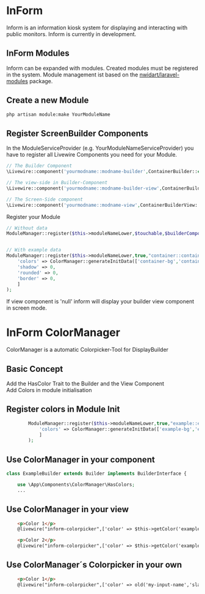 # InForm
Inform is an information kiosk system for displaying and interacting with public monitors.
Inform is currently in development.

## InForm Modules 
Inform can be expanded with modules. Created modules must be registered in the system.
Module management ist based on the <a href="https://nwidart.com/laravel-modules/v6/introduction">nwidart/laravel-modules</a> package.


## Create a new Module

```bash
php artisan module:make YourModuleName
```

## Register ScreenBuilder Components
In the ModuleServiceProvider (e.g. YourModuleNameServiceProvider) you have to register all Livewire Components you need for your Module.
```php
// The Builder Component 
\Livewire::component('yourmodname::modname-builder',ContainerBuilder::class);

// The view-side in Builder-Component
\Livewire::component('yourmodname::modname-builder-view',ContainerBuilderView::class);

// The Screen-Side component
\Livewire::component('yourmodname::modname-view',ContainerBuilderView::class);
``````

Register your Module
```php
// Without data
ModuleManager::register($this->moduleNameLower,$touchable,$builderComponent,$builderViewComponent,$viewComponent,$arrayOfDefaultSettings)


// With example data
ModuleManager::register($this->moduleNameLower,true,"container::container-builder","container::container-builder-view",null,[
    'colors' => ColorManager::generateInitData(['container-bg','container-border']),
    'shadow' => 0,
    'rounded' => 0,
    'border' => 0,
    ]
);

``````
If view component is 'null' inform will display your builder view component in screen mode.

# InForm ColorManager

ColorManager is a automatic Colorpicker-Tool for DisplayBuilder

## Basic Concept

Add the HasColor Trait to the Builder and the View Component<br>
Add Colors in module initialisation


## Register colors in Module Init

```php
        ModuleManager::register($this->moduleNameLower,true,"example::example-builder","example::example-builder-view",null,[
            'colors' => ColorManager::generateInitData(['example-bg','example-border']),
            ]
        );
```

## Use ColorManager in your component

```php
class ExampleBuilder extends Builder implements BuilderInterface {

    use \App\Components\ColorManager\HasColors;
    ...
```

## Use ColorManager in your view

```html
    <p>Color 1</p>
    @livewire("inform-colorpicker",['color' => $this->getColor('example-bg')])

    <p>Color 2</p>
    @livewire("inform-colorpicker",['color' => $this->getColor('example-border')])
```

## Use ColorManager´s Colorpicker in your own 

```html
    <p>Color 1</p>
    @livewire("inform-colorpicker",['color' => old('my-input-name','slate-500'),'inputName' => 'my-input-name'])
    
```
